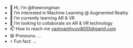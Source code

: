 - 👋 Hi, I’m @thewrongman
- 👀 I’m interested in Machine Learning @ Augmented Reality
- 🌱 I’m currently learning AR & VR
- 💞️ I’m looking to collaborate on AR & VR technology
- 📫 How to reach me yashvanthyuvi8055@gamil.com
- 😄 Pronouns: ...
- ⚡ Fun fact: ...

<!---
thewrongman/thewrongman is a ✨ special ✨ repository because its `README.md` (this file) appears on your GitHub profile.
You can click the Preview link to take a look at your changes.
--->

